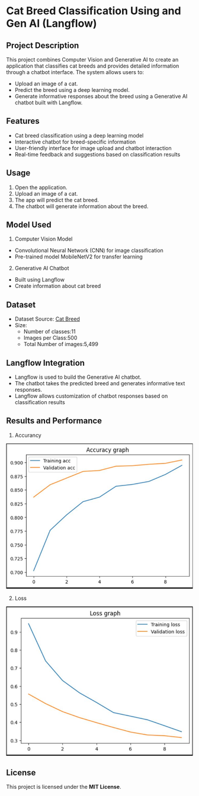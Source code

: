# Cat Breed Classification Using and Gen AI (Langflow)

## Project Description
This project combines Computer Vision and Generative AI to create an application that classifies cat breeds and provides detailed information through a chatbot interface. The system allows users to:

* Upload an image of a cat.
* Predict the breed using a deep learning model.
* Generate informative responses about the breed using a Generative AI chatbot built with Langflow.

## Features

* Cat breed classification using a deep learning model
* Interactive chatbot for breed-specific information
* User-friendly interface for image upload and chatbot interaction
* Real-time feedback and suggestions based on classification results

## Usage

1. Open the application.
2. Upload an image of a cat.
3. The app will predict the cat breed.
4. The chatbot will generate information about the breed.

## Model Used

1. Computer Vision Model
* Convolutional Neural Network (CNN) for image classification
* Pre-trained model MobileNetV2 for transfer learning

2. Generative AI Chatbot
* Built using Langflow
* Create information about cat breed

## Dataset
* Dataset Source: [Cat Breed](https://www.kaggle.com/datasets/ramzanlafir/cat-breed-classification-11-classes)
* Size: 
    - Number of classes:11
    - Images per Class:500
    - Total Number of images:5,499

## Langflow Integration
* Langflow is used to build the Generative AI chatbot.  
* The chatbot takes the predicted breed and generates informative text responses.  
* Langflow allows customization of chatbot responses based on classification results

## Results and Performance

1. Accurancy

![Accurancy](Img/Accuracy.JPG)

2. Loss

![Loss](Img/Loss.JPG)

## License
This project is licensed under the **MIT License**.